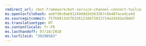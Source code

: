 ```yaml
---
redirect_url: /bot-framework/bot-service-channel-connect-twilio
ms.openlocfilehash: aebfd8c0ab91149ddd3d163367c6b487acedca4d
ms.sourcegitcommit: f576981342fb3361216675815714e24281e20ddf
ms.translationtype: HT
ms.contentlocale: fr-FR
ms.lasthandoff: 07/18/2018
ms.locfileid: "39298583"
---
```

